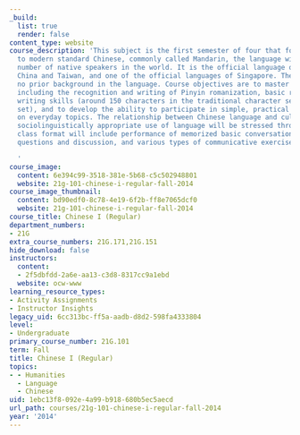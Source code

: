 ```yaml
---
_build:
  list: true
  render: false
content_type: website
course_description: 'This subject is the first semester of four that forms an introduction
  to modern standard Chinese, commonly called Mandarin, the language with the largest
  number of native speakers in the world. It is the official language of Mainland
  China and Taiwan, and one of the official languages of Singapore. The course presupposes
  no prior background in the language. Course objectives are to master Mandarin pronunciation,
  including the recognition and writing of Pinyin romanization, basic reading and
  writing skills (around 150 characters in the traditional character set or the simplified
  set), and to develop the ability to participate in simple, practical conversations
  on everyday topics. The relationship between Chinese language and culture and the
  sociolinguistically appropriate use of language will be stressed throughout. Typical
  class format will include performance of memorized basic conversations, drills,
  questions and discussion, and various types of communicative exercises.

  '
course_image:
  content: 6e394c99-3518-381e-5b68-c5c502948801
  website: 21g-101-chinese-i-regular-fall-2014
course_image_thumbnail:
  content: bd90edf0-8c78-4e19-6f2b-ff8e7065dcf0
  website: 21g-101-chinese-i-regular-fall-2014
course_title: Chinese I (Regular)
department_numbers:
- 21G
extra_course_numbers: 21G.171,21G.151
hide_download: false
instructors:
  content:
  - 2f5dbfdd-2a6e-aa13-c3d8-8317cc9a1ebd
  website: ocw-www
learning_resource_types:
- Activity Assignments
- Instructor Insights
legacy_uid: 6cc313bc-ff5a-aadb-d8d2-598fa4333804
level:
- Undergraduate
primary_course_number: 21G.101
term: Fall
title: Chinese I (Regular)
topics:
- - Humanities
  - Language
  - Chinese
uid: 1ebc13f8-092e-4a99-b918-680b5ec5aecd
url_path: courses/21g-101-chinese-i-regular-fall-2014
year: '2014'
---
```

